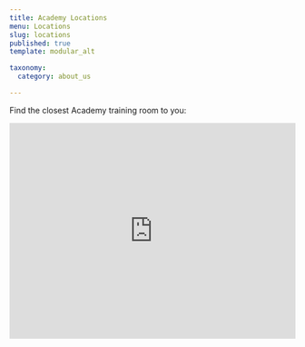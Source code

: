 ```yaml
---
title: Academy Locations
menu: Locations
slug: locations
published: true
template: modular_alt

taxonomy:
  category: about_us

---
```


Find the closest Academy training room to you:

<iframe src="https://www.google.com/maps/d/u/0/embed?mid=1nvLOYPxKk9CowQzfHahq5bZYieY&zoom=1" style="border:0;width:100%;height:380px;" frameborder="0"></iframe>